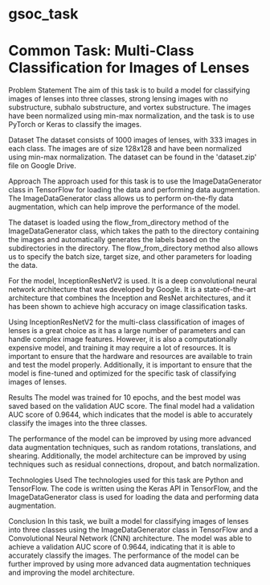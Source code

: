 # gsoc_task
# Common Task: Multi-Class Classification for Images of Lenses
Problem Statement
The aim of this task is to build a model for classifying images of lenses into three classes, strong lensing images with no substructure, subhalo substructure, and vortex substructure. The images have been normalized using min-max normalization, and the task is to use PyTorch or Keras to classify the images.

Dataset
The dataset consists of 1000 images of lenses, with 333 images in each class. The images are of size 128x128 and have been normalized using min-max normalization. The dataset can be found in the 'dataset.zip' file on Google Drive.

Approach
The approach used for this task is to use the ImageDataGenerator class in TensorFlow for loading the data and performing data augmentation. The ImageDataGenerator class allows us to perform on-the-fly data augmentation, which can help improve the performance of the model.

The dataset is loaded using the flow_from_directory method of the ImageDataGenerator class, which takes the path to the directory containing the images and automatically generates the labels based on the subdirectories in the directory. The flow_from_directory method also allows us to specify the batch size, target size, and other parameters for loading the data.

For the model, InceptionResNetV2 is used. It is a deep convolutional neural network architecture that was developed by Google. It is a state-of-the-art architecture that combines the Inception and ResNet architectures, and it has been shown to achieve high accuracy on image classification tasks.

Using InceptionResNetV2 for the multi-class classification of images of lenses is a great choice as it has a large number of parameters and can handle complex image features. However, it is also a computationally expensive model, and training it may require a lot of resources. It is important to ensure that the hardware and resources are available to train and test the model properly. Additionally, it is important to ensure that the model is fine-tuned and optimized for the specific task of classifying images of lenses.

Results
The model was trained for 10 epochs, and the best model was saved based on the validation AUC score. The final model had a validation AUC score of 0.9644, which indicates that the model is able to accurately classify the images into the three classes.

The performance of the model can be improved by using more advanced data augmentation techniques, such as random rotations, translations, and shearing. Additionally, the model architecture can be improved by using techniques such as residual connections, dropout, and batch normalization.

Technologies Used
The technologies used for this task are Python and TensorFlow. The code is written using the Keras API in TensorFlow, and the ImageDataGenerator class is used for loading the data and performing data augmentation.

Conclusion
In this task, we built a model for classifying images of lenses into three classes using the ImageDataGenerator class in TensorFlow and a Convolutional Neural Network (CNN) architecture. The model was able to achieve a validation AUC score of 0.9644, indicating that it is able to accurately classify the images. The performance of the model can be further improved by using more advanced data augmentation techniques and improving the model architecture.
